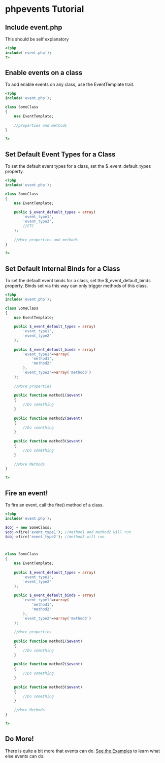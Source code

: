 phpevents Tutorial
==================

Include event.php
-----------------

This should be self explanatory

```php
<?php
include('event.php');
?>
```

Enable events on a class
------------------------

To add enable events on any class, use the EventTemplate trait.

```php
<?php
include('event.php');

class SomeClass
{
    use EventTemplate;
    
    //properties and methods
}

?>
```

Set Default Event Types for a Class
-------------------------------------

To set the default event types for a class, set the $_event_default_types property.

```php
<?php
include('event.php');

class SomeClass
{
    use EventTemplate;
    
    public $_event_default_types = array(
        'event_type1',
        'event_type2',
        //ETC
    );
    
    //More properties and methods
}

?>
```

Set Default Internal Binds for a Class
-----------------------------

To set the default event binds for a class, set the $_event_default_binds property. Binds set via this way can only trigger methods of this class.

```php
<?php
include('event.php');

class SomeClass
{
    use EventTemplate;
    
    public $_event_default_types = array(
        'event_type1',
        'event_type2'
    );
    
    public $_event_default_binds = array(
        'event_type1'=>array(
            'method1',
            'method2'
        ),
        'event_type2'=>array('method3')
    );
    
    //More properties
    
    public function method1($event)
    {
        //Do something
    }
    
    public function method2($event)
    {
        //Do something
    }
    
    public function method3($event)
    {
        //Do something
    }
    
    //More Methods
}

?>
```

Fire an event!
--------------

To fire an event, call the fire() method of a class.

```php
<?php
include('event.php');

$obj = new SomeClass;
$obj->fire('event_type1'); //method1 and method2 will run
$obj->fire('event_type2'); //method3 will run



class SomeClass
{
    use EventTemplate;
    
    public $_event_default_types = array(
        'event_type1',
        'event_type2'
    );
    
    public $_event_default_binds = array(
        'event_type1'=>array(
            'method1',
            'method2'
        ),
        'event_type2'=>array('method3')
    );
    
    //More properties
    
    public function method1($event)
    {
        //Do something
    }
    
    public function method2($event)
    {
        //Do something
    }
    
    public function method3($event)
    {
        //Do something
    }
    
    //More Methods   
}

?>
```    

Do More!
--------

There is quite a bit more that events can do. [See the Examples](https://github.com/mrkmg/phpevents/tree/master/tests) to learn what else events can do.